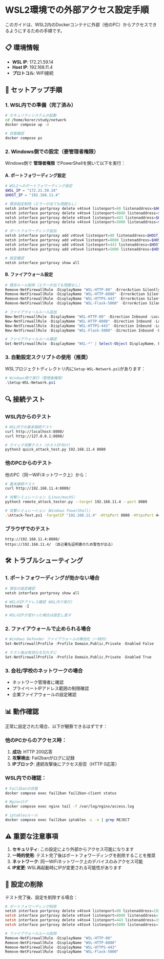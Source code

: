 # WSL2環境での外部アクセス設定手順

このガイドは、WSL2内のDockerコンテナに外部（他のPC）からアクセスできるようにするための手順です。

## 📋 環境情報
- **WSL IP**: 172.21.59.14
- **Host IP**: 192.168.11.4 
- **プロトコル**: WiFi接続

## 🚀 セットアップ手順

### 1. WSL内での準備（完了済み）
```bash
# セキュリティシステムの起動
cd /home/koror/study/network
docker compose up -d

# 状態確認
docker compose ps
```

### 2. Windows側での設定（要管理者権限）

Windows側で **管理者権限** でPowerShellを開いて以下を実行：

#### A. ポートフォワーディング設定
```powershell
# WSL2へのポートフォワーディング設定
$WSL_IP = "172.21.59.14"
$HOST_IP = "192.168.11.4"

# 既存設定削除（エラーが出ても問題なし）
netsh interface portproxy delete v4tov4 listenport=80 listenaddress=$HOST_IP
netsh interface portproxy delete v4tov4 listenport=8080 listenaddress=$HOST_IP  
netsh interface portproxy delete v4tov4 listenport=443 listenaddress=$HOST_IP
netsh interface portproxy delete v4tov4 listenport=5000 listenaddress=$HOST_IP

# ポートフォワーディング追加
netsh interface portproxy add v4tov4 listenport=80 listenaddress=$HOST_IP connectport=80 connectaddress=$WSL_IP
netsh interface portproxy add v4tov4 listenport=8080 listenaddress=$HOST_IP connectport=8080 connectaddress=$WSL_IP
netsh interface portproxy add v4tov4 listenport=443 listenaddress=$HOST_IP connectport=443 connectaddress=$WSL_IP
netsh interface portproxy add v4tov4 listenport=5000 listenaddress=$HOST_IP connectport=5000 connectaddress=$WSL_IP

# 設定確認
netsh interface portproxy show all
```

#### B. ファイアウォール設定
```powershell
# 既存ルール削除（エラーが出ても問題なし）
Remove-NetFirewallRule -DisplayName "WSL-HTTP-80" -ErrorAction SilentlyContinue
Remove-NetFirewallRule -DisplayName "WSL-HTTP-8080" -ErrorAction SilentlyContinue  
Remove-NetFirewallRule -DisplayName "WSL-HTTPS-443" -ErrorAction SilentlyContinue
Remove-NetFirewallRule -DisplayName "WSL-Flask-5000" -ErrorAction SilentlyContinue

# ファイアウォールルール追加
New-NetFirewallRule -DisplayName "WSL-HTTP-80" -Direction Inbound -LocalPort 80 -Protocol TCP -Action Allow
New-NetFirewallRule -DisplayName "WSL-HTTP-8080" -Direction Inbound -LocalPort 8080 -Protocol TCP -Action Allow
New-NetFirewallRule -DisplayName "WSL-HTTPS-443" -Direction Inbound -LocalPort 443 -Protocol TCP -Action Allow  
New-NetFirewallRule -DisplayName "WSL-Flask-5000" -Direction Inbound -LocalPort 5000 -Protocol TCP -Action Allow

# ファイアウォールルール確認
Get-NetFirewallRule -DisplayName "WSL-*" | Select-Object DisplayName, Enabled, Direction, Action
```

### 3. 自動設定スクリプトの使用（推奨）

WSLプロジェクトディレクトリ内に`Setup-WSL-Network.ps1`があります：

```powershell
# Windows側で実行（管理者権限）
.\Setup-WSL-Network.ps1
```

## 🔍 接続テスト

### WSL内からのテスト
```bash
# WSL内での基本接続テスト
curl http://localhost:8080/
curl http://127.0.0.1:8080/

# クイック攻撃テスト（ホストIP向け）
python3 quick_attack_test.py 192.168.11.4 8080
```

### 他のPCからのテスト
他のPC（同一WiFiネットワーク上）から：

```bash
# 基本接続テスト
curl http://192.168.11.4:8080/

# 攻撃シミュレーション（Linux/macOS）
python3 remote_attack_tester.py --target 192.168.11.4 --port 8080

# 攻撃シミュレーション（Windows PowerShell）
.\Attack-Test.ps1 -TargetIP "192.168.11.4" -HttpPort 8080 -HttpsPort 443
```

### ブラウザでのテスト
```
http://192.168.11.4:8080/
https://192.168.11.4/ （自己署名証明書のため警告が出る）
```

## 🛠️ トラブルシューティング

### 1. ポートフォワーディングが効かない場合
```powershell
# 現在の設定確認
netsh interface portproxy show all

# WSLのIPアドレス確認（WSL内で実行）
hostname -I

# WSLのIPが変わった場合は設定し直す
```

### 2. ファイアウォールで止められる場合
```powershell
# Windows Defender ファイアウォールの無効化（一時的）
Set-NetFirewallProfile -Profile Domain,Public,Private -Enabled False

# テスト後は有効化を忘れずに
Set-NetFirewallProfile -Profile Domain,Public,Private -Enabled True
```

### 3. 会社/学校のネットワークの場合
- ネットワーク管理者に確認
- プライベートIPアドレス範囲の制限確認
- 企業ファイアウォールの設定確認

## 📊 動作確認

正常に設定された場合、以下が観察できるはずです：

### 他のPCからのアクセス時：
1. **成功**: HTTP 200応答
2. **攻撃検出**: Fail2banがログに記録
3. **IPブロック**: 連続攻撃後にアクセス拒否（HTTP 0応答）

### WSL内での確認：
```bash
# Fail2banの状態
docker compose exec fail2ban fail2ban-client status

# Nginxログ
docker compose exec nginx tail -f /var/log/nginx/access.log

# iptablesルール
docker compose exec fail2ban iptables -L -n | grep REJECT
```

## ⚠️ 重要な注意事項

1. **セキュリティ**: この設定により外部からアクセス可能になります
2. **一時的使用**: テスト完了後はポートフォワーディングを削除することを推奨
3. **ネットワーク**: 同一WiFiネットワーク上のデバイスのみアクセス可能
4. **IP変更**: WSL再起動時にIPが変更される可能性があります

## 🔄 設定の削除

テスト完了後、設定を削除する場合：

```powershell
# ポートフォワーディング削除
netsh interface portproxy delete v4tov4 listenport=80 listenaddress=192.168.11.4
netsh interface portproxy delete v4tov4 listenport=8080 listenaddress=192.168.11.4
netsh interface portproxy delete v4tov4 listenport=443 listenaddress=192.168.11.4
netsh interface portproxy delete v4tov4 listenport=5000 listenaddress=192.168.11.4

# ファイアウォールルール削除
Remove-NetFirewallRule -DisplayName "WSL-HTTP-80"
Remove-NetFirewallRule -DisplayName "WSL-HTTP-8080"
Remove-NetFirewallRule -DisplayName "WSL-HTTPS-443"
Remove-NetFirewallRule -DisplayName "WSL-Flask-5000"
```

